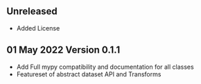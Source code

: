 ## Unreleased
- Added License

## 01 May 2022 Version 0.1.1
- Add Full mypy compatibility and documentation for all classes
- Featureset of abstract dataset API and Transforms